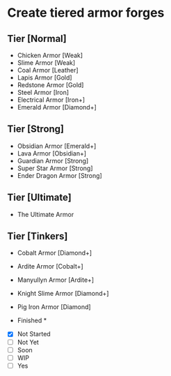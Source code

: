 Create tiered armor forges
==========================

Tier [Normal]
--------------------------
* Chicken Armor [Weak]
* Slime Armor [Weak]
* Coal Armor [Leather]
* Lapis Armor [Gold]
* Redstone Armor [Gold]
* Steel Armor [Iron]
* Electrical Armor [Iron+]
* Emerald Armor [Diamond+]

Tier [Strong]
--------------------------
* Obsidian Armor [Emerald+]
* Lava Armor [Obsidian+]
* Guardian Armor [Strong]
* Super Star Armor [Strong]
* Ender Dragon Armor [Strong]

Tier [Ultimate]
--------------------------
* The Ultimate Armor

Tier [Tinkers]
--------------------------
* Cobalt Armor [Diamond+]
* Ardite Armor [Cobalt+]
* Manyullyn Armor [Ardite+]
* Knight Slime Armor [Diamond+]
* Pig Iron Armor [Diamond]

* Finished *

- [x] Not Started
- [ ] Not Yet
- [ ] Soon
- [ ] WIP
- [ ] Yes
